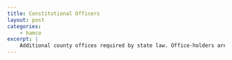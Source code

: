```yaml
---
title: Constitutional Officers
layout: post
categories:
    - hamco
excerpt: | 
    Additional county offices required by state law. Office-holders are elected every four years.
---
```

